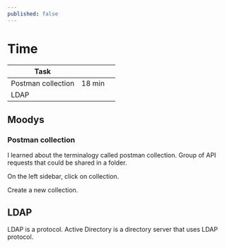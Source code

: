 ```yaml
---
published: false
---
```

# Time

| Task               |         |          |  
|--------------------|---------|----------|
| Postman collection | 18 min  |    |
| LDAP               |         | 


## Moodys

### Postman collection

I learned about the terminalogy called postman collection. Group of API requests that could be shared in a folder.

On the left sidebar, click on collection.

Create a new collection.

## LDAP

LDAP is a protocol. Active Directory is a directory server that uses LDAP protocol.



